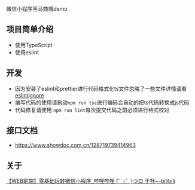 

微信小程序黑马商城demo

## 项目简单介绍

-   使用TypeScript
-   使用eslint

## 开发
- 因为安装了eslint和prettier进行代码格式化ts文件忽略了一些文件详情请看[eslintignore](.eslintignore)
- 编写代码的使用请启动`npm run tsc`进行编码会自动的把ts代码转换成js代码
- 代码修复请使用 `npm run lint`每次提交代码之前必须进行格式校对


## 接口文档

-   https://www.showdoc.com.cn/128719739414963





## 关于

[【WEB前端】零基础玩转微信小程序_哔哩哔哩 (゜-゜)つロ 干杯~-bilibili](https://www.bilibili.com/video/BV1nE41117BQ?p=46)
